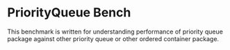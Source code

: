 PriorityQueue Bench
====

This benchmark is written for understanding performance of priority queue package against other priority queue or other ordered container package.
